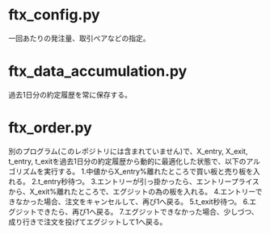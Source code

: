 # ftx_config.py
一回あたりの発注量、取引ペアなどの指定。
# ftx_data_accumulation.py
過去1日分の約定履歴を常に保存する。
# ftx_order.py
別のプログラム(このレポジトリには含まれていません)で、X_entry, X_exit, t_entry, t_exitを過去1日分の約定履歴から動的に最適化した状態で、以下のアルゴリズムを実行する。
1.中値からX_entry%離れたところで買い板と売り板を入れる。
2.t_entry秒待つ。
3.エントリーが引っ掛かったら、エントリープライスから、X_exit%離れたところで、エグジットの為の板を入れる。
4.エントリーできなかった場合、注文をキャンセルして、再び1へ戻る。
5.t_exit秒待つ。
6.エグジットできたら、再び1へ戻る。
7.エグジットできなかった場合、少しづつ、成り行きで注文を投げてエグジットして1へ戻る。
